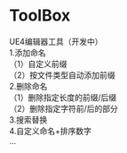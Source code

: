 # ToolBox
 UE4编辑器工具（开发中）  
1.添加命名  
（1）自定义前缀  
（2）按文件类型自动添加前缀  
2.删除命名  
（1）删除指定长度的前缀/后缀  
（2）删除指定字符前/后的部分  
3.搜索替换  
4.自定义命名+排序数字  
...  